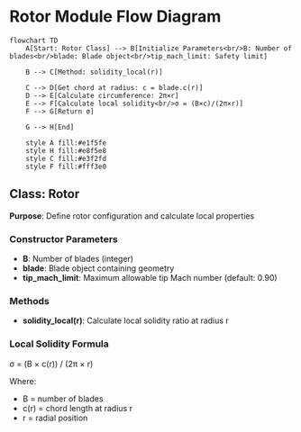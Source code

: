 # Rotor Module Flow Diagram

```mermaid
flowchart TD
    A[Start: Rotor Class] --> B[Initialize Parameters<br/>B: Number of blades<br/>blade: Blade object<br/>tip_mach_limit: Safety limit]
    
    B --> C[Method: solidity_local(r)]
    
    C --> D[Get chord at radius: c = blade.c(r)]
    D --> E[Calculate circumference: 2π×r]
    E --> F[Calculate local solidity<br/>σ = (B×c)/(2π×r)]
    F --> G[Return σ]
    
    G --> H[End]

    style A fill:#e1f5fe
    style H fill:#e8f5e8
    style C fill:#e3f2fd
    style F fill:#fff3e0
```

## Class: Rotor
**Purpose**: Define rotor configuration and calculate local properties

### Constructor Parameters
- **B**: Number of blades (integer)
- **blade**: Blade object containing geometry
- **tip_mach_limit**: Maximum allowable tip Mach number (default: 0.90)

### Methods
- **solidity_local(r)**: Calculate local solidity ratio at radius r

### Local Solidity Formula
σ = (B × c(r)) / (2π × r)

Where:
- B = number of blades
- c(r) = chord length at radius r
- r = radial position